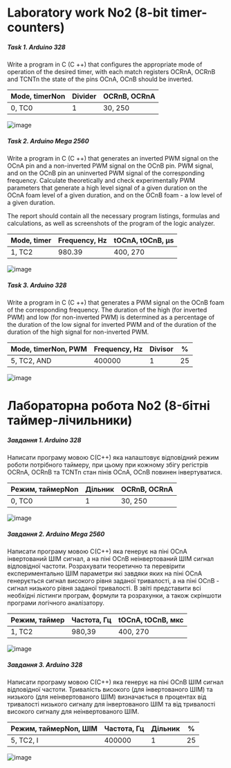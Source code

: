 # Laboratory work No2 (8-bit timer-counters)

##### Task 1. Arduino 328

Write a program in C (C ++) that configures the appropriate mode of operation of the desired timer, with each match
registers OCRnA, OCRnB and TCNTn the state of the pins OCnA, OCnB should be inverted.

| Mode, timerNon | Divider | OCRnB, OCRnA |
|----------------|---------|--------------|
| 0, TC0         | 1       | 30, 250      |

![image](https://github.com/MaksymAndreiev/RoboticSystems/assets/29687267/3d97d7ef-7229-4c91-bde7-d24ee1b169ef)

##### Task 2. Arduino Mega 2560

Write a program in C (C ++) that generates an inverted PWM signal on the OCnA pin and a non-inverted PWM signal on the
OCnB pin.
PWM signal, and on the OCnB pin an uninverted PWM signal of the corresponding frequency. Calculate theoretically and
check
experimentally
PWM parameters that generate a high level signal of a given duration on the OCnA foam level of a given duration, and on
the OCnB foam - a low level of a given duration.

The report should contain all the necessary program listings, formulas and calculations, as well as screenshots of the
program of the logic analyzer.

| Mode, timer | Frequency, Hz | tOCnA, tOCnB, µs |
|-------------|---------------|------------------|
| 1, TC2      | 980.39        | 400, 270         |

![image](https://github.com/MaksymAndreiev/RoboticSystems/assets/29687267/28e17c90-92d6-44db-8e0a-087cfb60b970)

##### Task 3. Arduino 328

Write a program in C (C ++) that generates a PWM signal on the OCnB foam
of the corresponding frequency. The duration of the high (for inverted
PWM) and low (for non-inverted PWM) is determined as a percentage of the duration of the low signal for inverted PWM and
of the duration of the duration of the high signal for non-inverted PWM.

| Mode, timerNon, PWM | Frequency, Hz | Divisor | %  |
|---------------------|---------------|---------|----|
| 5, TC2, AND         | 400000        | 1       | 25 |

![image](https://github.com/MaksymAndreiev/RoboticSystems/assets/29687267/a36c1430-8db0-43ec-84bb-2a841e3373ea)

# Лабораторна робота No2 (8-бітні таймер-лічильники)

##### Завдання 1. Arduino 328

Написати програму мовою С(С++) яка налаштовує відповідний режим роботи потрібного таймеру, при цьому при кожному збігу
регістрів
OCRnA, OCRnB та TCNTn стан пінів OCnA, OCnB повинен інвертуватися.

| Режим, таймерNon | Дільник | OCRnB, OCRnA |
|------------------|---------|--------------|
| 0, TC0           | 1       | 30, 250      |

![image](https://github.com/MaksymAndreiev/RoboticSystems/assets/29687267/3d97d7ef-7229-4c91-bde7-d24ee1b169ef)

##### Завдання 2. Arduino Mega 2560

Написати програму мовою С(С++) яка генерує на піні OCnA інвертований
ШІМ сигнал, а на піні OCnB неінвертований ШІМ сигнал відповідної частоти. Розрахувати теоретично та перевірити
експериментально
ШІМ параметри які завдяки яких на піні OCnA генерується сигнал високого
рівня заданої тривалості, а на піні OCnВ - сигнал низького
рівня заданої тривалості. В звіті представити всі необхідні
лістинги програм, формули та розрахунки, а також скріншоти програми
логічного аналізатору.

| Режим, таймер | Частота, Гц | tOCnA, tOCnB, мкс |
|---------------|-------------|-------------------|
| 1, TC2        | 980,39      | 400, 270          |

![image](https://github.com/MaksymAndreiev/RoboticSystems/assets/29687267/28e17c90-92d6-44db-8e0a-087cfb60b970)

##### Завдання 3. Arduino 328

Написати програму мовою С(С++) яка генерує на піні OCnВ ШІМ сигнал
відповідної частоти. Тривалість високого (для інвертованого
ШІМ) та низького (для неінвертованого ШІМ) визначається в процентах від
тривалості низького сигналу для інвертованого ШІМ та від тривалості
високого сигналу для неінвертованого ШІМ.

| Режим, таймерNon, ШІМ | Частота, Гц | Дільник | %  |
|-----------------------|-------------|---------|----|
| 5, TC2, І             | 400000      | 1       | 25 |

![image](https://github.com/MaksymAndreiev/RoboticSystems/assets/29687267/a36c1430-8db0-43ec-84bb-2a841e3373ea)
